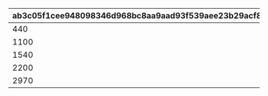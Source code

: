 |ab3c05f1cee948098346d968bc8aa9aad93f539aee23b29acf8022e87f73455a|a581c1c1fc06d7260bd529e2cf6227f978ac701da996dffbc1457577f126bad7|11c22099d21a36b45b556930ff1c5e4eaaa3797319665becb309395c44baa275|c12c1d0b83211d763744201198b10a05d6c8f1db9483f1f0893147903e0f8237|4e301e06442835306035111437647c6acf3d31c98e47f7f426a06c1b38d1b20c|2ac31f7991e1a8f4c937bb55160ca60bcdcafd0252fa0ce661a2f821d5add280|3ec58e5a5bdced32fd182505cf138cc353a6859ff5c208195e55738c87440750|0a274643fbb6cc179e0786963cc58a3d44da9e8b18c532fa7e47c8a143959564|
| --- | --- | --- | --- | --- | --- | --- | --- |
|440|4|1|4000|0|400|100|1|
|1100|10|2|10000|0|1000|120|2|
|1540|12|3|14000|0|1400|140|3|
|2200|14|4|20000|0|2000|170|4|
|2970|16|5|27000|0|2700|200|5|